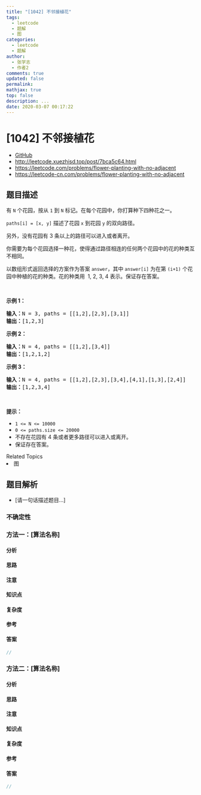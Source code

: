 ```yaml
---
title: "[1042] 不邻接植花"
tags:
  - leetcode
  - 题解
  - 图
categories:
  - leetcode
  - 题解
author:
  - 张学志
  - 作者2
comments: true
updated: false
permalink:
mathjax: true
top: false
description: ...
date: 2020-03-07 00:17:22
---
```



# [1042] 不邻接植花
* [GitHub](https://github.com/algoboy101/LeetCodeCrowdsource/tree/master/_posts/QA/%5B1042%5D%20%E4%B8%8D%E9%82%BB%E6%8E%A5%E6%A4%8D%E8%8A%B1.md)
* http://leetcode.xuezhisd.top/post/7bca5c64.html
* https://leetcode.com/problems/flower-planting-with-no-adjacent
* https://leetcode-cn.com/problems/flower-planting-with-no-adjacent


## 题目描述

<p>有&nbsp;<code>N</code>&nbsp;个花园，按从&nbsp;<code>1</code>&nbsp;到&nbsp;<code>N</code>&nbsp;标记。在每个花园中，你打算种下四种花之一。</p>

<p><code>paths[i] = [x, y]</code>&nbsp;描述了花园&nbsp;<code>x</code> 到花园&nbsp;<code>y</code>&nbsp;的双向路径。</p>

<p>另外，没有花园有 3 条以上的路径可以进入或者离开。</p>

<p>你需要为每个花园选择一种花，使得通过路径相连的任何两个花园中的花的种类互不相同。</p>

<p>以数组形式返回选择的方案作为答案&nbsp;<code>answer</code>，其中&nbsp;<code>answer[i]</code>&nbsp;为在第&nbsp;<code>(i+1)</code>&nbsp;个花园中种植的花的种类。花的种类用 &nbsp;1, 2, 3,&nbsp;4 表示。保证存在答案。</p>

<p>&nbsp;</p>

<p><strong>示例 1：</strong></p>

<pre><strong>输入：</strong>N = 3, paths = [[1,2],[2,3],[3,1]]
<strong>输出：</strong>[1,2,3]
</pre>

<p><strong>示例 2：</strong></p>

<pre><strong>输入：</strong>N = 4, paths = [[1,2],[3,4]]
<strong>输出：</strong>[1,2,1,2]
</pre>

<p><strong>示例 3：</strong></p>

<pre><strong>输入：</strong>N = 4, paths = [[1,2],[2,3],[3,4],[4,1],[1,3],[2,4]]
<strong>输出：</strong>[1,2,3,4]
</pre>

<p>&nbsp;</p>

<p><strong>提示：</strong></p>

<ul>
	<li><code>1 &lt;= N &lt;= 10000</code></li>
	<li><code>0 &lt;= paths.size &lt;= 20000</code></li>
	<li>不存在花园有 4 条或者更多路径可以进入或离开。</li>
	<li>保证存在答案。</li>
</ul>
<div><div>Related Topics</div><div><li>图</li></div></div>


## 题目解析
* [请一句话描述题目...]

### 不确定性


### 方法一：[算法名称]

#### 分析

#### 思路

#### 注意

#### 知识点

#### 复杂度

#### 参考

#### 答案

```cpp
//
```


### 方法二：[算法名称]

#### 分析

#### 思路

#### 注意

#### 知识点

#### 复杂度

#### 参考

#### 答案

```cpp
//
```



